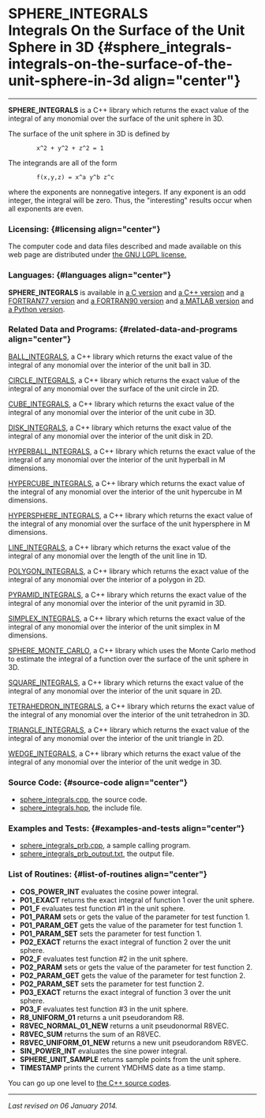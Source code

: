 SPHERE\_INTEGRALS\
Integrals On the Surface of the Unit Sphere in 3D {#sphere_integrals-integrals-on-the-surface-of-the-unit-sphere-in-3d align="center"}
=================================================

------------------------------------------------------------------------

**SPHERE\_INTEGRALS** is a C++ library which returns the exact value of
the integral of any monomial over the surface of the unit sphere in 3D.

The surface of the unit sphere in 3D is defined by

            x^2 + y^2 + z^2 = 1
          

The integrands are all of the form

            f(x,y,z) = x^a y^b z^c
          

where the exponents are nonnegative integers. If any exponent is an odd
integer, the integral will be zero. Thus, the "interesting" results
occur when all exponents are even.

### Licensing: {#licensing align="center"}

The computer code and data files described and made available on this
web page are distributed under [the GNU LGPL
license.](../../txt/gnu_lgpl.txt)

### Languages: {#languages align="center"}

**SPHERE\_INTEGRALS** is available in [a C
version](../../c_src/sphere_integrals/sphere_integrals.md) and [a C++
version](../../master/sphere_integrals/sphere_integrals.md) and [a
FORTRAN77 version](../../f77_src/sphere_integrals/sphere_integrals.md)
and [a FORTRAN90
version](../../f_src/sphere_integrals/sphere_integrals.md) and [a
MATLAB version](../../m_src/sphere_integrals/sphere_integrals.md) and
[a Python version](../../py_src/sphere_integrals/sphere_integrals.md).

### Related Data and Programs: {#related-data-and-programs align="center"}

[BALL\_INTEGRALS](../../master/ball_integrals/ball_integrals.md), a
C++ library which returns the exact value of the integral of any
monomial over the interior of the unit ball in 3D.

[CIRCLE\_INTEGRALS](../../master/circle_integrals/circle_integrals.md),
a C++ library which returns the exact value of the integral of any
monomial over the surface of the unit circle in 2D.

[CUBE\_INTEGRALS](../../master/cube_integrals/cube_integrals.md), a
C++ library which returns the exact value of the integral of any
monomial over the interior of the unit cube in 3D.

[DISK\_INTEGRALS](../../master/disk_integrals/disk_integrals.md), a
C++ library which returns the exact value of the integral of any
monomial over the interior of the unit disk in 2D.

[HYPERBALL\_INTEGRALS](../../master/hyperball_integrals/hyperball_integrals.md),
a C++ library which returns the exact value of the integral of any
monomial over the interior of the unit hyperball in M dimensions.

[HYPERCUBE\_INTEGRALS](../../master/hypercube_integrals/hypercube_integrals.md),
a C++ library which returns the exact value of the integral of any
monomial over the interior of the unit hypercube in M dimensions.

[HYPERSPHERE\_INTEGRALS](../../master/hypersphere_integrals/hypersphere_integrals.md),
a C++ library which returns the exact value of the integral of any
monomial over the surface of the unit hypersphere in M dimensions.

[LINE\_INTEGRALS](../../master/line_integrals/line_integrals.md), a
C++ library which returns the exact value of the integral of any
monomial over the length of the unit line in 1D.

[POLYGON\_INTEGRALS](../../master/polygon_integrals/polygon_integrals.md),
a C++ library which returns the exact value of the integral of any
monomial over the interior of a polygon in 2D.

[PYRAMID\_INTEGRALS](../../master/pyramid_integrals/pyramid_integrals.md),
a C++ library which returns the exact value of the integral of any
monomial over the interior of the unit pyramid in 3D.

[SIMPLEX\_INTEGRALS](../../master/simplex_integrals/simplex_integrals.md),
a C++ library which returns the exact value of the integral of any
monomial over the interior of the unit simplex in M dimensions.

[SPHERE\_MONTE\_CARLO](../../master/sphere_monte_carlo/sphere_monte_carlo.md),
a C++ library which uses the Monte Carlo method to estimate the integral
of a function over the surface of the unit sphere in 3D.

[SQUARE\_INTEGRALS](../../master/square_integrals/square_integrals.md),
a C++ library which returns the exact value of the integral of any
monomial over the interior of the unit square in 2D.

[TETRAHEDRON\_INTEGRALS](../../master/tetrahedron_integrals/tetrahedron_integrals.md),
a C++ library which returns the exact value of the integral of any
monomial over the interior of the unit tetrahedron in 3D.

[TRIANGLE\_INTEGRALS](../../c_src/triangle_integrals/triangle_integrals.md),
a C++ library which returns the exact value of the integral of any
monomial over the interior of the unit triangle in 2D.

[WEDGE\_INTEGRALS](../../master/wedge_integrals/wedge_integrals.md),
a C++ library which returns the exact value of the integral of any
monomial over the interior of the unit wedge in 3D.

### Source Code: {#source-code align="center"}

-   [sphere\_integrals.cpp](sphere_integrals.cpp), the source code.
-   [sphere\_integrals.hpp](sphere_integrals.hpp), the include file.

### Examples and Tests: {#examples-and-tests align="center"}

-   [sphere\_integrals\_prb.cpp](sphere_integrals_prb.cpp), a sample
    calling program.
-   [sphere\_integrals\_prb\_output.txt](sphere_integrals_prb_output.txt),
    the output file.

### List of Routines: {#list-of-routines align="center"}

-   **COS\_POWER\_INT** evaluates the cosine power integral.
-   **P01\_EXACT** returns the exact integral of function 1 over the
    unit sphere.
-   **P01\_F** evaluates test function \#1 in the unit sphere.
-   **P01\_PARAM** sets or gets the value of the parameter for test
    function 1.
-   **P01\_PARAM\_GET** gets the value of the parameter for test
    function 1.
-   **P01\_PARAM\_SET** sets the parameter for test function 1.
-   **P02\_EXACT** returns the exact integral of function 2 over the
    unit sphere.
-   **P02\_F** evaluates test function \#2 in the unit sphere.
-   **P02\_PARAM** sets or gets the value of the parameter for test
    function 2.
-   **P02\_PARAM\_GET** gets the value of the parameter for test
    function 2.
-   **P02\_PARAM\_SET** sets the parameter for test function 2.
-   **P03\_EXACT** returns the exact integral of function 3 over the
    unit sphere.
-   **P03\_F** evaluates test function \#3 in the unit sphere.
-   **R8\_UNIFORM\_01** returns a unit pseudorandom R8.
-   **R8VEC\_NORMAL\_01\_NEW** returns a unit pseudonormal R8VEC.
-   **R8VEC\_SUM** returns the sum of an R8VEC.
-   **R8VEC\_UNIFORM\_01\_NEW** returns a new unit pseudorandom R8VEC.
-   **SIN\_POWER\_INT** evaluates the sine power integral.
-   **SPHERE\_UNIT\_SAMPLE** returns sample points from the unit sphere.
-   **TIMESTAMP** prints the current YMDHMS date as a time stamp.

You can go up one level to [the C++ source codes](../cpp_src.md).

------------------------------------------------------------------------

*Last revised on 06 January 2014.*
